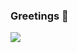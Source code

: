 ### Greetings 👋
![](https://github-profile-summary-cards.vercel.app/api/cards/profile-details?username=hsjharvey&theme=nord_bright)
